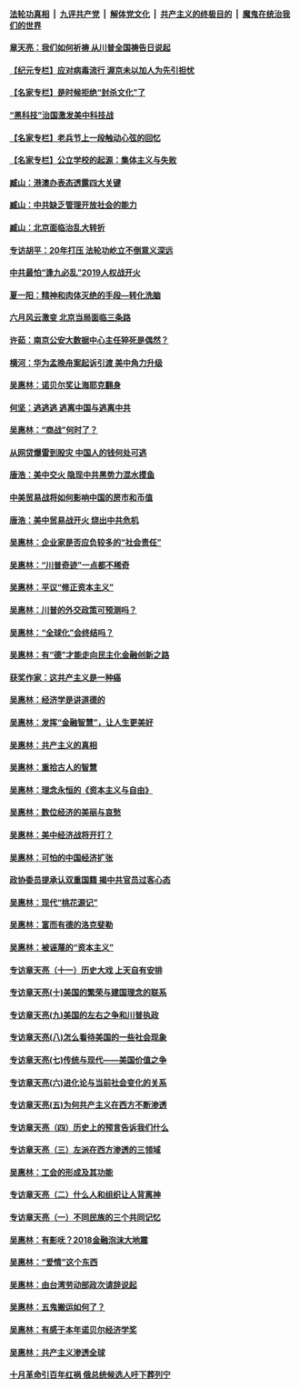 ####  [法轮功真相](../../../../basic/blob/master/README.md?t=07080502) &nbsp;|&nbsp; [九评共产党](../../../../9ping.md/blob/master/README.md?t=07080502) &nbsp;|&nbsp; [解体党文化](../../../../jtdwh.md/blob/master/README.md?t=07080502)  &nbsp;|&nbsp; [共产主义的终极目的](../../../../gczydzjmd.md/blob/master/README.md?t=07080502) &nbsp;|&nbsp; [魔鬼在统治我们的世界](../../../../mgztzwmdsj.md/blob/master/README.md?t=07080502) 

#### [章天亮：我们如何祈祷 从川普全国祷告日说起](../pages/nsc423/n11944627.md?t=07080502) 

#### [【纪元专栏】应对病毒流行 渥京未以加人为先引担忧](../pages/nsc423/n11875714.md?t=07080502) 

#### [【名家专栏】是时候拒绝“封杀文化”了](../pages/nsc423/n11814093.md?t=07080502) 

#### [“黑科技”治国激发美中科技战](../pages/nsc423/n11638056.md?t=07080502) 

#### [【名家专栏】老兵节上一段触动心弦的回忆](../pages/nsc423/n11646016.md?t=07080502) 

#### [【名家专栏】公立学校的起源：集体主义与失败](../pages/nsc423/n11601833.md?t=07080502) 

#### [臧山：港澳办表态透露四大关键](../pages/nsc423/n11421628.md?t=07080502) 

#### [臧山：中共缺乏管理开放社会的能力](../pages/nsc423/n11407457.md?t=07080502) 

#### [臧山：北京面临治乱大转折](../pages/nsc423/n11406895.md?t=07080502) 

#### [专访胡平：20年打压 法轮功屹立不倒意义深远](../pages/nsc423/n11398800.md?t=07080502) 

#### [中共最怕“逢九必乱”2019人权战开火](../pages/nsc423/n11385248.md?t=07080502) 

#### [夏一阳：精神和肉体灭绝的手段—转化洗脑](../pages/nsc423/n11368250.md?t=07080502) 

#### [六月风云激变 北京当局面临三条路](../pages/nsc423/n11313668.md?t=07080502) 

#### [许茹：南京公安大数据中心主任猝死是偶然？](../pages/nsc423/n11064744.md?t=07080502) 

#### [横河：华为孟晚舟案起诉引渡 美中角力升级](../pages/nsc423/n11027230.md?t=07080502) 

#### [吴惠林：诺贝尔奖让海耶克翻身](../pages/nsc423/n10890049.md?t=07080502) 

#### [何坚：逃逃逃 逃离中国与逃离中共](../pages/nsc423/n10592891.md?t=07080502) 

#### [吴惠林：“商战”何时了？](../pages/nsc423/n10573558.md?t=07080502) 

#### [从网贷爆雷到股灾 中国人的钱何处可逃](../pages/nsc423/n10572800.md?t=07080502) 

#### [唐浩：美中交火 隐现中共黑势力混水摸鱼](../pages/nsc423/n10544040.md?t=07080502) 

#### [中美贸易战将如何影响中国的房市和币值](../pages/nsc423/n10543697.md?t=07080502) 

#### [唐浩：美中贸易战开火 烧出中共危机](../pages/nsc423/n10540126.md?t=07080502) 

#### [吴惠林：企业家是否应负较多的“社会责任”](../pages/nsc423/n10535022.md?t=07080502) 

#### [吴惠林：“川普奇迹”一点都不稀奇](../pages/nsc423/n10512808.md?t=07080502) 

#### [吴惠林：平议“修正资本主义”](../pages/nsc423/n10495724.md?t=07080502) 

#### [吴惠林：川普的外交政策可预测吗？](../pages/nsc423/n10462387.md?t=07080502) 

#### [吴惠林：“全球化”会终结吗？](../pages/nsc423/n10452838.md?t=07080502) 

#### [吴惠林：有“德”才能走向民主化金融创新之路](../pages/nsc423/n10432292.md?t=07080502) 

#### [获奖作家：这共产主义是一种癌](../pages/nsc423/n10431541.md?t=07080502) 

#### [吴惠林：经济学是讲道德的](../pages/nsc423/n10398014.md?t=07080502) 

#### [吴惠林：发挥“金融智慧”，让人生更美好](../pages/nsc423/n10375019.md?t=07080502) 

#### [吴惠林：共产主义的真相](../pages/nsc423/n10351394.md?t=07080502) 

#### [吴惠林：重拾古人的智慧](../pages/nsc423/n10337691.md?t=07080502) 

#### [吴惠林：理念永恒的《资本主义与自由》](../pages/nsc423/n10316274.md?t=07080502) 

#### [吴惠林：数位经济的美丽与哀愁](../pages/nsc423/n10292946.md?t=07080502) 

#### [吴惠林：美中经济战将开打？](../pages/nsc423/n10258825.md?t=07080502) 

#### [吴惠林：可怕的中国经济扩张](../pages/nsc423/n10219147.md?t=07080502) 

#### [政协委员提承认双重国籍 揭中共官员过客心态](../pages/nsc423/n10208809.md?t=07080502) 

#### [吴惠林：现代“桃花源记”](../pages/nsc423/n10185234.md?t=07080502) 

#### [吴惠林：富而有德的洛克斐勒](../pages/nsc423/n10142264.md?t=07080502) 

#### [吴惠林：被诬蔑的“资本主义”](../pages/nsc423/n10124816.md?t=07080502) 

#### [专访章天亮（十一）历史大戏 上天自有安排](../pages/nsc423/n10094905.md?t=07080502) 

#### [专访章天亮(十)美国的繁荣与建国理念的联系](../pages/nsc423/n10094899.md?t=07080502) 

#### [专访章天亮(九)美国的左右之争和川普执政](../pages/nsc423/n10094889.md?t=07080502) 

#### [专访章天亮(八)怎么看待美国的一些社会现象](../pages/nsc423/n10094857.md?t=07080502) 

#### [专访章天亮(七)传统与现代——美国价值之争](../pages/nsc423/n10093140.md?t=07080502) 

#### [专访章天亮(六)进化论与当前社会变化的关系](../pages/nsc423/n10092036.md?t=07080502) 

#### [专访章天亮(五)为何共产主义在西方不断渗透](../pages/nsc423/n10083620.md?t=07080502) 

#### [专访章天亮（四）历史上的预言告诉我们什么](../pages/nsc423/n10083606.md?t=07080502) 

#### [专访章天亮（三）左派在西方渗透的三领域](../pages/nsc423/n10081115.md?t=07080502) 

#### [吴惠林：工会的形成及其功能](../pages/nsc423/n10080633.md?t=07080502) 

#### [专访章天亮（二）什么人和组织让人背离神](../pages/nsc423/n10076637.md?t=07080502) 

#### [专访章天亮（一）不同民族的三个共同记忆](../pages/nsc423/n10074188.md?t=07080502) 

#### [吴惠林：有影呒？2018金融泡沫大地震](../pages/nsc423/n10040534.md?t=07080502) 

#### [吴惠林：“爱情”这个东西](../pages/nsc423/n10019423.md?t=07080502) 

#### [吴惠林：由台湾劳动部政次请辞说起](../pages/nsc423/n9979679.md?t=07080502) 

#### [吴惠林：五鬼搬运如何了？](../pages/nsc423/n9925338.md?t=07080502) 

#### [吴惠林：有感于本年诺贝尔经济学奖](../pages/nsc423/n9871883.md?t=07080502) 

#### [吴惠林：共产主义渗透全球](../pages/nsc423/n9812748.md?t=07080502) 

#### [十月革命引百年红祸 俄总统候选人吁下葬列宁](../pages/nsc423/n9810182.md?t=07080502) 

